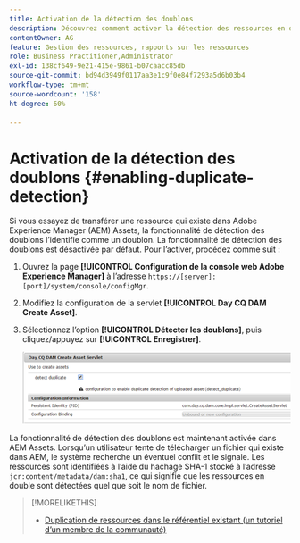 ```yaml
---
title: Activation de la détection des doublons
description: Découvrez comment activer la détection des ressources en double dans AEM.
contentOwner: AG
feature: Gestion des ressources, rapports sur les ressources
role: Business Practitioner,Administrator
exl-id: 138cf649-9e21-415e-9861-b07caacc85db
source-git-commit: bd94d3949f0117aa3e1c9f0e84f7293a5d6b03b4
workflow-type: tm+mt
source-wordcount: '158'
ht-degree: 60%

---
```


# Activation de la détection des doublons {#enabling-duplicate-detection}

Si vous essayez de transférer une ressource qui existe dans Adobe Experience Manager (AEM) Assets, la fonctionnalité de détection des doublons l’identifie comme un doublon. La fonctionnalité de détection des doublons est désactivée par défaut. Pour l’activer, procédez comme suit :

1. Ouvrez la page **[!UICONTROL Configuration de la console web Adobe Experience Manager]** à l’adresse `https://[server]:[port]/system/console/configMgr`.
1. Modifiez la configuration de la servlet **[!UICONTROL Day CQ DAM Create Asset]**.
1. Sélectionnez l’option **[!UICONTROL Détecter les doublons]**, puis cliquez/appuyez sur **[!UICONTROL Enregistrer]**.

   ![Sélection de l’option de détection des doublons dans le servlet](assets/chlimage_1-377.png)

La fonctionnalité de détection des doublons est maintenant activée dans AEM Assets. Lorsqu’un utilisateur tente de télécharger un fichier qui existe dans AEM, le système recherche un éventuel conflit et le signale. Les ressources sont identifiées à l’aide du hachage SHA-1 stocké à l’adresse `jcr:content/metadata/dam:sha1`, ce qui signifie que les ressources en double sont détectées quel que soit le nom de fichier.

>[!MORELIKETHIS]
>
>* [Duplication de ressources dans le référentiel existant (un tutoriel d’un membre de la communauté)](https://experience-aem.blogspot.com/2019/06/aem-65-find-duplicate-assets-binaries-in-existing-repository.html)

